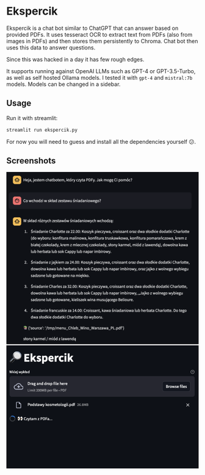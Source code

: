 # Ekspercik

Ekspercik is a chat bot similar to ChatGPT that can answer based on provided PDFs.
It uses tesseract OCR to extract text from PDFs (also from images in PDFs) and then stores them persistently to Chroma.
Chat bot then uses this data to answer questions.

Since this was hacked in a day it has few rough edges.

It supports running against OpenAI LLMs such as GPT-4 or GPT-3.5-Turbo, as well as self hosted Ollama models.
I tested it with `gpt-4` and `mistral:7b` models. Models can be changed in a sidebar.

## Usage

Run it with streamlit:

```bash
streamlit run ekspercik.py
```

For now you will need to guess and install all the dependencies yourself 😕.

## Screenshots

![Answering question](docs/question.png)
![Loading pdf](docs/loading_pdf.png)